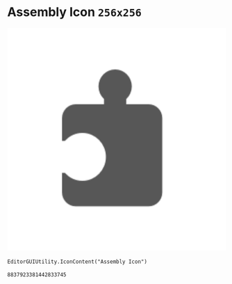 # Assembly Icon `256x256`
<img src="/img/Assembly%20Icon.png" width=512 height=512>

``` CSharp
EditorGUIUtility.IconContent("Assembly Icon")
```
```
8837923381442833745
```
